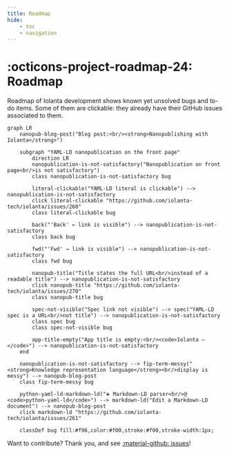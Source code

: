 ```yaml
---
title: Roadmap
hide:
    - toc
    - navigation
---
```


# :octicons-project-roadmap-24: Roadmap

Roadmap of Iolanta development shows known yet unsolved bugs and to-do items. Some of them are clickable: they already have their GitHub issues associated to them.

```mermaid
graph LR
    nanopub-blog-post("Blog post:<br/><strong>Nanopublishing with Iolanta</strong>")
    
    subgraph "YAML-LD nanopublication on the front page"
        direction LR
        nanopublication-is-not-satisfactory("Nanopublication on front page<br/>is not satisfactory")
        class nanopublication-is-not-satisfactory bug
        
        literal-clickable("YAML-LD literal is clickable") --> nanopublication-is-not-satisfactory
        click literal-clickable "https://github.com/iolanta-tech/iolanta/issues/260"
        class literal-clickable bug
        
        back("'Back' ← link is visible") --> nanopublication-is-not-satisfactory
        class back bug
    
        fwd("'Fwd' → link is visible") --> nanopublication-is-not-satisfactory
        class fwd bug
    
        nanopub-title("Title states the full URL<br/>instead of a readable title") --> nanopublication-is-not-satisfactory
        click nanopub-title "https://github.com/iolanta-tech/iolanta/issues/270"
        class nanopub-title bug
            
        spec-not-visible("Spec link not visible") --> spec("YAML-LD spec is a URL<br/>not title") --> nanopublication-is-not-satisfactory
        class spec bug
        class spec-not-visible bug
        
        app-title-empty("App title is empty:<br/><code>Iolanta —</code>") --> nanopublication-is-not-satisfactory
    end
    
    nanopublication-is-not-satisfactory --> fip-term-messy("<strong>Knowledge representation language</strong><br/>display is messy") --> nanopub-blog-post
    class fip-term-messy bug
    
    python-yaml-ld-markdown-ld("➕ Markdown-LD parser<br/>@ <code>python-yaml-ld</code>") --> markdown-ld("Edit a Markdown-LD document") --> nanopub-blog-post
    click markdown-ld "https://github.com/iolanta-tech/iolanta/issues/261"
        
    classDef bug fill:#f96,color:#f00,stroke:#f00,stroke-width:1px;
```

Want to contribute? Thank you, and see [:material-github: issues](https://github.com/iolanta-tech/iolanta/issues)!